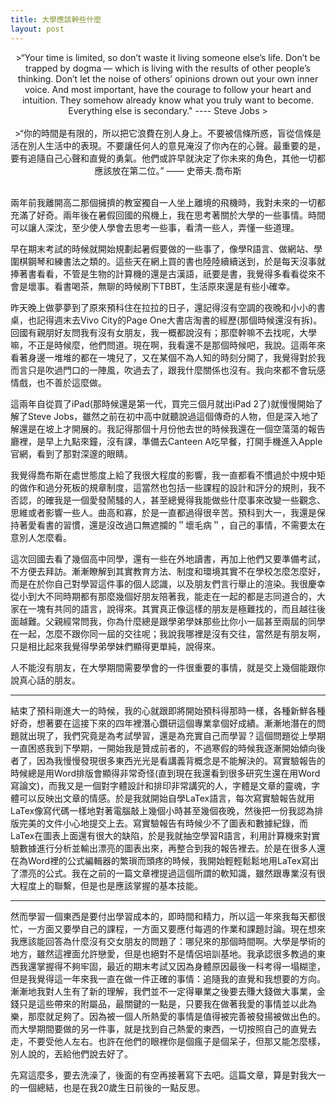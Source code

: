 ```yaml
---
title: 大學應該幹些什麼
layout: post
---
```


<center>
>“Your time is limited, so don’t waste it living someone else’s life. Don’t be trapped by dogma — which is living with the results of other people’s thinking. Don’t let the noise of others’ opinions drown out your own inner voice. And most important, have the courage to follow your heart and intuition. They somehow already know what you truly want to become. Everything else is secondary." ---- Steve Jobs
><br></br>
>“你的時間是有限的，所以把它浪費在別人身上。不要被信條所惑，盲從信條是活在別人生活中的表現。不要讓任何人的意見淹沒了你內在的心聲。最重要的是，要有追隨自己心聲和直覺的勇氣。他們或許早就決定了你未來的角色，其他一切都應該放在第二位。” 
—— 史蒂夫.喬布斯
<br></br>
</center>

兩年前我離開高二那個擁擠的教室獨自一人坐上離境的飛機時，我對未來的一切都充滿了好奇。兩年後在暑假回國的飛機上，我在思考著關於大學的一些事情。時間可以讓人深沈，至少使人學會去思考一些事，看清一些人，弄懂一些道理。

早在期末考試的時候就開始規劃起暑假要做的一些事了，像學R語言、做網站、學圍棋鋼琴和練書法之類的。這些天在網上買的書也陸陸續續送到，於是每天沒事就捧著書看看，不管是生物的計算機的還是古漢語，祇要是書，我覺得多看看從來不會是壞事。看書喝茶，無聊的時候刷下TBBT，生活原來還是有些小確幸。

昨天晚上做夢夢到了原來預科住在拉拉的日子，還記得沒有空調的夜晚和小小的書桌，也記得週末去Vivo City的Page One大書店淘書的經歷(那個時候還沒有拆)。回國有親朋好友問我有沒有女朋友，我一概都說沒有；那麼幹嘛不去找呢，大學嘛，不正是時候麼，他們問道。現在啊，我看還不是那個時候吧，我說。這兩年來看著身邊一堆堆的都在一塊兒了，又在某個不為人知的時刻分開了，我覺得對於我而言只是吹過門口的一陣風，吹過去了，跟我什麼關係也沒有。我向來都不會玩感情戲，也不善於這麼做。

這兩年自從買了iPad(那時候還是第一代，買完三個月就出iPad 2了)就慢慢開始了解了Steve Jobs，雖然之前在初中高中就聽說過這個傳奇的人物，但是深入地了解還是在坡上才開展的。我記得那個十月份他去世的時候我還在一個空蕩蕩的報告廳裡，是早上九點來鐘，沒有課，準備去Canteen A吃早餐，打開手機進入Apple官網，看到了那對深邃的眼睛。

我覺得喬布斯在處世態度上給了我很大程度的影響，我一直都看不慣過於中規中矩的做作和過分死板的規章制度，這當然也包括一些課程的設計和評分的規則，我不否認，的確我是一個愛發鬧騷的人，甚至總覺得我能做些什麼事來改變一些觀念、思維或者影響一些人。曲高和寡，於是一直都過得很辛苦。預科到大一，我還是保持著愛看書的習慣，還是沒改過口無遮攔的＂壞毛病＂，自己的事情，不需要太在意別人怎麼看。

這次回國去看了幾個高中同學，還有一些在外地讀書，再加上他們又要準備考試，不方便去拜訪。漸漸瞭解到其實教育方法、制度和環境其實不在學校怎麼怎麼好，而是在於你自己對學習這件事的個人認識，以及朋友們言行舉止的渲染。我很慶幸從小到大不同時期都有那麼幾個好朋友陪著我，能走在一起的都是志同道合的，大家在一塊有共同的語言，說得來。其實真正像這樣的朋友是極難找的，而且越往後面越難。父親經常問我，你為什麼總是跟學弟學妹那些比你小一屆甚至兩屆的同學在一起，怎麼不跟你同一屆的交往呢；我說我哪裡是沒有交往，當然是有朋友啊，只是相比起來我覺得學弟學妹們顯得更單純，說得來。

人不能沒有朋友，在大學期間需要學會的一件很重要的事情，就是交上幾個能跟你說真心話的朋友。

---

結束了預科剛進大一的時候，我的心就跟即將開始預科得那時一樣，各種新鮮各種好奇，想著要在這接下來的四年裡潛心鑽研這個專業拿個好成績。漸漸地潛在的問題就出現了，我們究竟是為考試學習，還是為充實自己而學習？這個問題從上學期一直困惑我到下學期，一開始我是贊成前者的，不過寒假的時候我逐漸開始傾向後者了，因為我慢慢發現很多東西光光是看講義背概念是不能解決的。寫實驗報告的時候總是用Word排版會顯得非常奇怪(直到現在我還看到很多研究生還在用Word寫論文)，而我又是一個對字體設計和排印非常講究的人，字體是文章的靈魂，字體可以反映出文章的情感。於是我就開始自學LaTex語言，每次寫實驗報告就用LaTex像寫代碼一樣地對著電腦敲上幾個小時甚至幾個夜晚，然後把一份我認為排版完美的文件小心地提交上去。寫實驗報告有時候少不了圖表和數據紀錄，而LaTex在圖表上面還有很大的缺陷，於是我就抽空學習R語言，利用計算機來對實驗數據進行分析並輸出漂亮的圖表出來，再整合到我的報告裡去。於是在很多人還在為Word裡的公式編輯器的繁瑣而頭疼的時候，我開始輕輕鬆鬆地用LaTex寫出了漂亮的公式。我在之前的一篇文章裡提過這個所謂的軟知識，雖然跟專業沒有很大程度上的聯繫，但是也是應該掌握的基本技能。

---

然而學習一個東西是要付出學習成本的，即時間和精力，所以這一年來我每天都很忙，一方面又要學自己的課程，一方面又要應付每週的作業和課題討論。現在想來我應該能回答為什麼沒有交女朋友的問題了：哪兒來的那個時間啊。大學是學術的地方，雖然這裡面允許戀愛，但是也絕對不是情侶培訓基地。我承認很多教過的東西我還掌握得不夠牢固，最近的期末考試又因為身體原因最後一科考得一塌糊塗，但是我覺得這一年來我一直在做一件正確的事情：追隨我的直覺和我想要的方向。漸漸地我對人生有了新的理解，我們並不一定得畢業之後要去賺大錢做大事業，金錢只是這些帶來的附屬品，最關鍵的一點是，只要我在做著我愛的事情並以此為樂，那麼就足夠了。因為被一個人所熱愛的事情是值得被完善被發揚被做出色的。而大學期間要做的另一件事，就是找到自己熱愛的東西，一切按照自己的直覺去走，不要受他人左右。也許在他們的眼裡你是個瘋子是個呆子，但那又能怎麼樣，別人說的，丟給他們說去好了。

先寫這麼多，要去洗澡了，後面的有空再接著寫下去吧。這篇文章，算是對我大一的一個總結，也是在我20歲生日前後的一點反思。